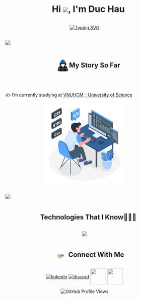 
<div id="user-content-toc">
  <ul align="center">
    <summary><h1 style="display: inline-block">Hi <img src="https://media.giphy.com/media/hvRJCLFzcasrR4ia7z/giphy.gif" width="35">, I'm Duc Hau</h1></summary>
  </ul>
</div>

<p align="center">
  <a href="https://git.io/typing-svg"><img src="https://readme-typing-svg.demolab.com?font=Time+new+roman&size=25&duration=4000&pause=500&color=2E9F3F&center=true&vCenter=true&random=false&width=600&height=100&lines=Computer+Science+Student;Final-year+student;Always+eager+to+learn;Thank+u+for+visiting" alt="Typing SVG" /></a>
</p>

<br>
<img src="https://user-images.githubusercontent.com/73097560/115834477-dbab4500-a447-11eb-908a-139a6edaec5c.gif">
<br>

<div id="user-content-toc">
  <ul align="center">
    <summary><h2 style="display: inline-block"><img align="center" src = "https://github.com/duchauu/duchauu/raw/main/imagesforgit/about_me.gif" width = 40px>My Story So Far</h2></summary>
  </ul>
</div>

<br>

✍ I’m currently studying at [VNUHCM - University of Science](https://hcmus.edu.vn/)

<td>
      <p align="center"> 
        <img src = "https://github.com/duchauu/duchauu/raw/main/imagesforgit/programming.svg" alt="dev" width="50%"/>
      </p>
    </td>
<!--
<div id="user-content-toc">
  <ul align="center">
    <summary><h2 style="display: inline-block">Activities</h2></summary>
  </ul>
  -->


<!--</div>
<table style="width:100%;">
  <tr>
    <td>
      <img src="https://github-readme-stats.vercel.app/api/top-langs/?username=duchauu&bg_color=FFFFFF00&text_color=179fa3&layout=compact&hide=CSS&langs_count=10&custom_title=Top%20ngôn%20ngữ%20được%20dùng" alt="duchau" width="60%"/>
      <img src="https://github-readme-stats.vercel.app/api?username=duchauu&bg_color=FFFFFF00&text_color=179fa3&show_icons=true&count_private=true&include_all_commits=true&custom_title=Hoạt%20động%20trên%20Github" alt="duchau" width="80%"/>
    </td>
    <td>
      <p align="center"> 
        <img src = "https://github.com/duchauu/duchauu/raw/main/imagesforgit/programming.svg" alt="dev" width="100%"/>
      </p>
    </td>
  </tr>
</table>
-->


<br>
<img src="https://user-images.githubusercontent.com/73097560/115834477-dbab4500-a447-11eb-908a-139a6edaec5c.gif">
<br>
<!--h1 without bottom border-->
<div id="user-content-toc">
  <ul align="center">
    <summary><h2 style="display: inline-block">Technologies That I Know👨🏻‍💻</h2></summary>
  </ul>
</div>
<!--tech stack icons-->
<p align="center">
  <a href="https://skillicons.dev">
    <img src="https://skillicons.dev/icons?i=git,cpp,css,discord,figma,github,html,linux,mysql,py,vscode&perline=14" />
  </a>
</p>


<!-- Connect with me -->
<!--h2 without bottom border-->
<div id="user-content-toc">
  <ul align="center">
    <summary><h2 style="display: inline-block"><img align="center" src = "https://github.com/duchauu/duchauu/raw/main/imagesforgit/handshake.gif" width = 50px>Connect With Me</h2></summary>
  </ul>
</div>

<!--icons and links-->
<p align="center">
<a href="https://www.linkedin.com/in/dhaufindjob/" target="blank"><img align="center" src="https://user-images.githubusercontent.com/88904952/234979284-68c11d7f-1acc-4f0c-ac78-044e1037d7b0.png" alt="linkedin" height="50" width="50" /></a>
<a href="https://discord.gg/tV8tTSZ4" target="blank"><img align="center" src="https://user-images.githubusercontent.com/88904952/234982627-019fd336-6248-453c-9b05-97c13fd1d207.png" alt="discord" height="50" width="50" /></a>
<a href="mailto:leduchau111@gmail.com" alt="Email"><img align="center" src="https://img.icons8.com/fluent/48/000000/mailing.png" height="50" width="50" /></a>  
<a href="https://www.kaggle.com/leduchau" alt="Kaggle" target="_blank" ><img align="center" src="https://img.icons8.com/external-tal-revivo-color-tal-revivo/24/external-kaggle-an-online-community-of-data-scientists-and-machine-learners-owned-by-google-logo-color-tal-revivo.png" height="50" width="50"/></a>
</p>

<!--profile visit count-->
<div align="center">
  
![GitHub Profile Views](https://komarev.com/ghpvc/?username=duchauu&color=blue)
  
</div>

<!--
**duchauu/duchauu** is a ✨ _special_ ✨ repository because its `README.md` (this file) appears on your GitHub profile.

Here are some ideas to get you started:

- 🔭 I’m currently working on ...
- 🌱 I’m currently learning ...
- 👯 I’m looking to collaborate on ...
- 🤔 I’m looking for help with ...
- 💬 Ask me about ...
- 📫 How to reach me: ...
- 😄 Pronouns: ...
- ⚡ Fun fact: ...
-->
